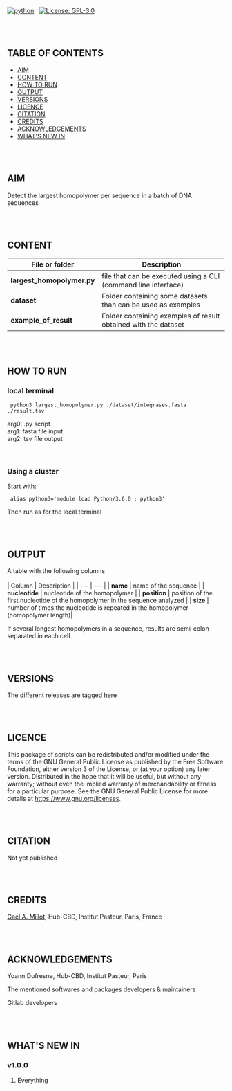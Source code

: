 [//]: # "#to make links in gitlab: example with racon https://github.com/isovic/racon"
[//]: # "tricks in markdown: https://openclassrooms.com/fr/courses/1304236-redigez-en-markdown"


[![python](https://img.shields.io/badge/code-Python-blue?style=plastic)](https://www.python.org/)
&nbsp;
[![License: GPL-3.0](https://img.shields.io/badge/licence-GPL%20(%3E%3D3)-green?style=plastic)](https://www.gnu.org/licenses)


<br /><br />
## TABLE OF CONTENTS


   - [AIM](#aim)
   - [CONTENT](#content)
   - [HOW TO RUN](#how-to-run)
   - [OUTPUT](#output)
   - [VERSIONS](#versions)
   - [LICENCE](#licence)
   - [CITATION](#citation)
   - [CREDITS](#credits)
   - [ACKNOWLEDGEMENTS](#Acknowledgements)
   - [WHAT'S NEW IN](#what's-new-in)


<br /><br />
## AIM

Detect the largest homopolymer per sequence in a batch of DNA sequences


<br /><br />
## CONTENT

| File or folder | Description |
| --- | --- |
| **largest_homopolymer.py** | file that can be executed using a CLI (command line interface) |
| **dataset** | Folder containing some datasets than can be used as examples |
| **example_of_result** | Folder containing examples of result obtained with the dataset |


<br /><br />
## HOW TO RUN

### local terminal


`  python3 largest_homopolymer.py ./dataset/integrases.fasta ./result.tsv  `

arg0: .py script<br />
arg1: fasta file input<br />
arg2: tsv file output<br />
<br /><br />

### Using a cluster

Start with:

`  alias python3='module load Python/3.6.0 ; python3'  `

Then run as for the local terminal

<br /><br />
## OUTPUT

A table with the following columns<br /><br />
| Column | Description |
| --- | --- |
| **name** | name of the sequence |
| **nucleotide** | nucleotide of the homopolymer |
| **position** | position of the first nucleotide of the homopolymer in the sequence analyzed |
| **size** | number of times the nucleotide is repeated in the homopolymer (homopolymer length)|

If several longest homopolymers in a sequence, results are semi-colon separated in each cell.

<br /><br />
## VERSIONS


The different releases are tagged [here](https://gitlab.pasteur.fr/gmillot/largest_homopolymer/-/tags)

<br /><br />
## LICENCE


This package of scripts can be redistributed and/or modified under the terms of the GNU General Public License as published by the Free Software Foundation, either version 3 of the License, or (at your option) any later version.
Distributed in the hope that it will be useful, but without any warranty; without even the implied warranty of merchandability or fitness for a particular purpose.
See the GNU General Public License for more details at https://www.gnu.org/licenses.

<br /><br />
## CITATION


Not yet published

<br /><br />
## CREDITS


[Gael A. Millot](https://gitlab.pasteur.fr/gmillot), Hub-CBD, Institut Pasteur, Paris, France

<br /><br />
## ACKNOWLEDGEMENTS


Yoann Dufresne, Hub-CBD, Institut Pasteur, Paris

The mentioned softwares and packages developers & maintainers

Gitlab developers

<br /><br />
## WHAT'S NEW IN


### v1.0.0

1) Everything



